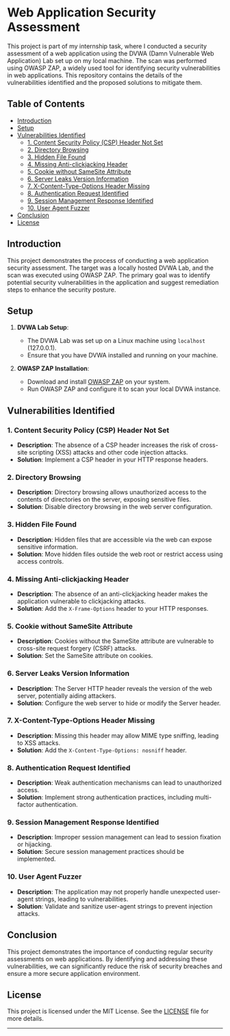 # Web Application Security Assessment

This project is part of my internship task, where I conducted a security assessment of a web application using the DVWA (Damn Vulnerable Web Application) Lab set up on my local machine. The scan was performed using OWASP ZAP, a widely used tool for identifying security vulnerabilities in web applications. This repository contains the details of the vulnerabilities identified and the proposed solutions to mitigate them.

## Table of Contents
- [Introduction](#introduction)
- [Setup](#setup)
- [Vulnerabilities Identified](#vulnerabilities-identified)
  - [1. Content Security Policy (CSP) Header Not Set](#1-content-security-policy-csp-header-not-set)
  - [2. Directory Browsing](#2-directory-browsing)
  - [3. Hidden File Found](#3-hidden-file-found)
  - [4. Missing Anti-clickjacking Header](#4-missing-anti-clickjacking-header)
  - [5. Cookie without SameSite Attribute](#5-cookie-without-samesite-attribute)
  - [6. Server Leaks Version Information](#6-server-leaks-version-information)
  - [7. X-Content-Type-Options Header Missing](#7-x-content-type-options-header-missing)
  - [8. Authentication Request Identified](#8-authentication-request-identified)
  - [9. Session Management Response Identified](#9-session-management-response-identified)
  - [10. User Agent Fuzzer](#10-user-agent-fuzzer)
- [Conclusion](#conclusion)
- [License](#license)

## Introduction
This project demonstrates the process of conducting a web application security assessment. The target was a locally hosted DVWA Lab, and the scan was executed using OWASP ZAP. The primary goal was to identify potential security vulnerabilities in the application and suggest remediation steps to enhance the security posture.

## Setup
1. **DVWA Lab Setup**:
   - The DVWA Lab was set up on a Linux machine using `localhost` (127.0.0.1).
   - Ensure that you have DVWA installed and running on your machine.

2. **OWASP ZAP Installation**:
   - Download and install [OWASP ZAP](https://www.zaproxy.org/download/) on your system.
   - Run OWASP ZAP and configure it to scan your local DVWA instance.

## Vulnerabilities Identified

### 1. Content Security Policy (CSP) Header Not Set
- **Description**: The absence of a CSP header increases the risk of cross-site scripting (XSS) attacks and other code injection attacks.
- **Solution**: Implement a CSP header in your HTTP response headers.

### 2. Directory Browsing
- **Description**: Directory browsing allows unauthorized access to the contents of directories on the server, exposing sensitive files.
- **Solution**: Disable directory browsing in the web server configuration.

### 3. Hidden File Found
- **Description**: Hidden files that are accessible via the web can expose sensitive information.
- **Solution**: Move hidden files outside the web root or restrict access using access controls.

### 4. Missing Anti-clickjacking Header
- **Description**: The absence of an anti-clickjacking header makes the application vulnerable to clickjacking attacks.
- **Solution**: Add the `X-Frame-Options` header to your HTTP responses.

### 5. Cookie without SameSite Attribute
- **Description**: Cookies without the SameSite attribute are vulnerable to cross-site request forgery (CSRF) attacks.
- **Solution**: Set the SameSite attribute on cookies.

### 6. Server Leaks Version Information
- **Description**: The Server HTTP header reveals the version of the web server, potentially aiding attackers.
- **Solution**: Configure the web server to hide or modify the Server header.

### 7. X-Content-Type-Options Header Missing
- **Description**: Missing this header may allow MIME type sniffing, leading to XSS attacks.
- **Solution**: Add the `X-Content-Type-Options: nosniff` header.

### 8. Authentication Request Identified
- **Description**: Weak authentication mechanisms can lead to unauthorized access.
- **Solution**: Implement strong authentication practices, including multi-factor authentication.

### 9. Session Management Response Identified
- **Description**: Improper session management can lead to session fixation or hijacking.
- **Solution**: Secure session management practices should be implemented.

### 10. User Agent Fuzzer
- **Description**: The application may not properly handle unexpected user-agent strings, leading to vulnerabilities.
- **Solution**: Validate and sanitize user-agent strings to prevent injection attacks.

## Conclusion
This project demonstrates the importance of conducting regular security assessments on web applications. By identifying and addressing these vulnerabilities, we can significantly reduce the risk of security breaches and ensure a more secure application environment.

## License
This project is licensed under the MIT License. See the [LICENSE](LICENSE) file for more details.

---
